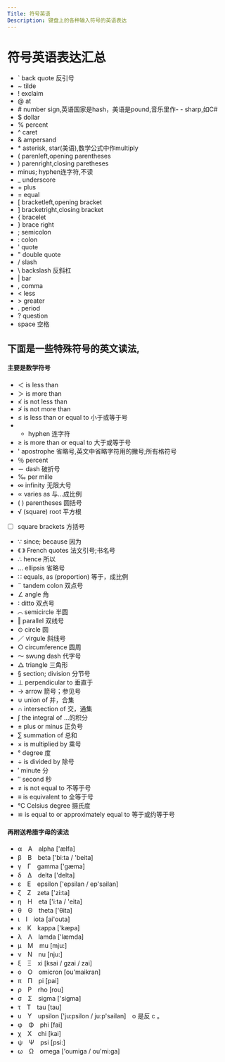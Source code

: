 ```yaml
---
Title: 符号英语
Description: 键盘上的各种输入符号的英语表达
--- 
```

# 符号英语表达汇总
 - ` back quote 反引号
 - ~ tilde
 - ! exclaim
 - @ at
 - \# number sign,英语国家是hash，美语是pound,音乐里作- -      sharp,如C#
 - $ dollar
 - % percent
 - ^ caret
 - & ampersand
 - \* asterisk, star(美语),数学公式中作multiply
 - ( parenleft,opening parentheses
 - ) parenright,closing paretheses
 - minus; hyphen连字符,不读
 - _ underscore
 - \+ plus
 - = equal
 - [ bracketleft,opening bracket
 - ] bracketright,closing bracket
 - { bracelet
 - } brace right
 - ; semicolon
 - : colon
 - ' quote
 - " double quote
 - / slash
 - \ backslash 反斜杠
 - | bar
 - , comma
 - < less
 - \> greater
 - . period
 - ? question
 - space 空格

## 下面是一些特殊符号的英文读法,
#### 主要是数学符号

 - ＜ is less than
 - ＞ is more than
 - ≮ is not less than 
 - ≯ is not more than
 - ≤ is less than or equal to 小于或等于号 
 - - hyphen 连字符 
 - ≥ is more than or equal to 大于或等于号 
 - ' apostrophe 省略号,英文中省略字符用的撇号;所有格符号
 - ％ percent 
 - － dash 破折号 
 - ‰ per mille
 - ∞ infinity 无限大号 
 - ∝ varies as 与…成比例 
 - ( ) parentheses 圆括号 
 - √ (square) root 平方根 
 - [ ] square brackets 方括号 
 - ∵ since; because 因为 
 - 《 》 French quotes 法文引号;书名号 
 - ∴ hence 所以 
 - … ellipsis 省略号 
 - ∷ equals, as (proportion) 等于，成比例 
 - ¨ tandem colon 双点号
 - ∠ angle 角 
 - ∶ ditto 双点号
 - ⌒ semicircle 半圆 
 - ‖ parallel 双线号 
 - ⊙ circle 圆 
 - ／ virgule 斜线号 
 - ○ circumference 圆周
 - ～ swung dash 代字号 
 - △ triangle 三角形 
 - § section; division 分节号 
 - ⊥ perpendicular to 垂直于 
 - → arrow 箭号；参见号 
 - ∪ union of 并，合集
 - ∩ intersection of 交，通集 
 - ∫ the integral of …的积分 
 - ± plus or minus 正负号 
 - ∑ summation of 总和 
 - × is multiplied by 乘号 
 - ° degree 度 
 - ÷ is divided by 除号 
 - ′ minute 分
 - ″ second 秒 
 - ≠ is not equal to 不等于号 
 - ≡ is equivalent to 全等于号 
 - ℃ Celsius degree 摄氏度 
 - ≌ is equal to or approximately equal to 等于或约等于号
 
#### 再附送希腊字母的读法

 - α　Α　alpha ['&aelig;lfa] 
 - β　Β　beta ['bi:ta / 'beita] 
 - γ　Γ　gamma ['g&aelig;ma]　 
 - δ　Δ　delta ['delta] 
 - ε　Ε　epsilon ['epsilan / ep'sailan] 
 - ζ　Ζ　zeta ['zi:ta] 
 - η　Η　eta ['i:ta / 'eita] 
 - θ　Θ　theta ['θita] 
 - ι　Ι　iota [ai'outa] 
 - κ　Κ　kappa ['k&aelig;pa] 
 - λ　Λ　lamda ['l&aelig;mda] 
 - μ　Μ　mu [mju:] 
 - ν　Ν　nu [nju:] 
 - ξ　Ξ　xi [ksai / gzai / zai] 
 - ο　Ο　omicron [ou'maikran] 
 - π　Π　pi [pai] 
 - ρ　Ρ　rho [rou] 
 - σ　Σ　sigma ['sigma] 
 - τ　Τ　tau [tau] 
 - υ　Υ　upsilon ['ju:psilon / ju:p'sailan]　o 是反 c 。 
 - φ　Φ　phi [fai] 
 - χ　Χ　chi [kai] 
 - ψ　Ψ　psi [psi:] 
 - ω　Ω　omega ['oumiga / ou'mi:ga]
